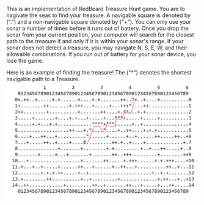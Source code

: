 This is an implementation of RedBeard Treasure Hunt game. You are to nagivate the seas to find your treasure. A navigable square is denoted by (".") and a non-navigable square denoted by ("+"). You can only use your sonar a number of times before it runs out of battery. Once you drop the sonar from your current position, your computer will search for the closest path to the treasure if and only if it is within your sonar's range. If your sonar does not detect a treasure, you may navigate N, S, E, W, and their allowable combinations. If you run out of battery for your sonar device, you lose the game.

Here is an example of finding the treasure! The ("*") denotes the shortest navigable path to a Treasure.
![Alt text](a_star.png?raw=true "Title")

